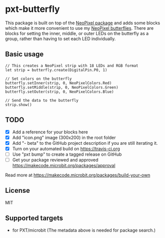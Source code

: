 # pxt-butterfly

This package is built on top of the [NeoPixel package][1] and adds
some blocks which make it more convenient to use my
[NeoPixel butterflies][2].  There are blocks for setting the inner,
middle, or outer LEDs on the butterfly as a group, rather than having
to set each LED individually.

[1]: https://github.com/microsoft/pxt-neopixel
[2]: https://github.com/ppelleti/ButterflyChain

## Basic usage

```blocks
// This creates a NeoPixel strip with 18 LEDs and RGB format
let strip = butterfly.create(DigitalPin.P0, 1)

// Set colors on the butterfly
butterfly.setInner(strip, 0, NeoPixelColors.Red)
butterfly.setMiddle(strip, 0, NeoPixelColors.Green)
butterfly.setOuter(strip, 0, NeoPixelColors.Blue)

// Send the data to the butterfly
strip.show()
```

## TODO

- [x] Add a reference for your blocks here
- [x] Add "icon.png" image (300x200) in the root folder
- [x] Add "- beta" to the GitHub project description if you are still iterating it.
- [x] Turn on your automated build on https://travis-ci.org
- [ ] Use "pxt bump" to create a tagged release on GitHub
- [ ] Get your package reviewed and approved https://makecode.microbit.org/packages/approval

Read more at https://makecode.microbit.org/packages/build-your-own

## License

MIT

## Supported targets

* for PXT/microbit
(The metadata above is needed for package search.)

